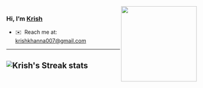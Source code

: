 <img align="right" src="https://user-images.githubusercontent.com/5713670/87202985-820dcb80-c2b6-11ea-9f56-7ec461c497c3.gif" width="200" />

### Hi, I’m [Krish](http://www.krishkh.xyz/)

- ✉️  Reach me at: [krishkhanna007@gmail.com](mailto:krishkhanna007@gmail.com)

---
![Krish's Streak stats](https://github-readme-streak-stats.herokuapp.com/?user=krishkh&stroke=ffffff&background=0E1116&ring=0891b2&fire=0891b2&currStreakNum=ffffff&currStreakLabel=0891b2&sideNums=ffffff&sideLabels=ffffff&dates=ffffff&hide_border=true)
---
